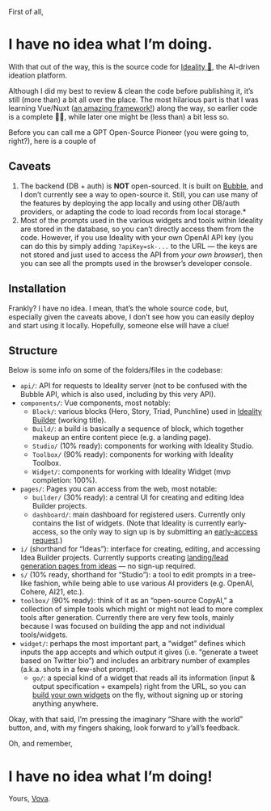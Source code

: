 First of all, 

# I have no idea what I’m doing.

With that out of the way, this is the source code for [Ideality 🔺](https://ideality.app), the AI-driven ideation platform.

Although I did my best to review & clean the code before publishing it, it’s still (more than) a bit all over the place. The most hilarious part is that I was learning Vue/Nuxt ([an amazing framework!](https://nuxtjs.org/)) along the way, so earlier code is a complete 🤦‍♂️, while later one might be (less than) a bit less so.

Before you can call me a GPT Open-Source Pioneer (you were going to, right?), here is a couple of

## Caveats

1. The backend (DB + auth) is **NOT** open-sourced. It is built on [Bubble](https://bubble.io/), and I don’t currently see a way to open-source it. Still, you can use many of the features by deploying the app locally and using other DB/auth providers, or adapting the code to load records from local storage.*
2. Most of the prompts used in the various widgets and tools within Ideality are stored in the database, so you can’t directly access them from the code. However, if you use Ideality with your own OpenAI API key (you can do this by simply adding `?apiKey=sk-...` to the URL — the keys are not stored and just used to access the API from *your own browser*), then you can see all the prompts used in the browser’s developer console.

## Installation

Frankly? I have no idea. I mean, that’s the whole source code, but, especially given the caveats above, I don’t see how you can easily deploy and start using it locally. Hopefully, someone else will have a clue!

## Structure

Below is some info on some of the folders/files in the codebase:

- `api/`: API for requests to Ideality server (not to be confused with the Bubble API, which is also used, including by this very API).
- `components/`: Vue components, most notably:
  - `Block/`: various blocks (Hero, Story, Triad, Punchline) used in [Ideality Builder](https://ideality.app/i/) (working title).
  - `Build/`: a build is basically a sequence of block, which together makeup an entire content piece (e.g. a landing page).
  - `Studio/` (10% ready): components for working with Ideality Studio.
  - `Toolbox/` (90% ready): components for working with Ideality Toolbox.
  - `Widget/`: components for working with Ideality Widget (mvp completion: 100%).
- `pages/`: Pages you can access from the web, most notable:
  - `builder/` (30% ready): a central UI  for creating and editing Idea Builder projects.
  - `dashboard/`: main dashboard for registered users. Currently only contains the list of widgets. (Note that Ideality is currently early-access, so the only way to sign up is by submitting an [early-access request](https://ideality.app/request-access).)
- `i/` (shorthand for “Ideas”): interface for creating, editing, and accessing Idea Builder projects. Currently supports creating [landing/lead generation pages from ideas](https://ideality.app/i/new) — no sign-up required.
- `s/` (10% ready, shorthand for “Studio”): a tool to edit prompts in a tree-like fashion, while being able to use various AI providers (e.g. OpenAI, Cohere, AI21, etc.).
- `toolbox/` (90% ready): think of it as an “open-source CopyAI,” a collection of simple tools which might or might not lead to more complex tools after generation. Currently there are very few tools, mainly because I was focused on building the app and not individual tools/widgets.
- `widget/`: perhaps the most important part, a “widget” defines which inputs the app accepts and which output it gives (i.e. “generate a tweet based on Twitter bio”) and includes an arbitrary number of examples (a.k.a. shots in a few-shot prompt).
  - `go/`: a special kind of a widget that reads all its information (input & output specification + exampels) right from the URL, so you can [build your own widgets](https://ideality.app/widget/go) on the fly, without signing up or storing anything anywhere.

Okay, with that said, I’m pressing the imaginary “Share with the world” button, and, with my fingers shaking, look forward to y’all’s feedback.

Oh, and remember,

# I have no idea what I’m doing!

Yours, [Vova](https:/twitter.com/vovahimself).
